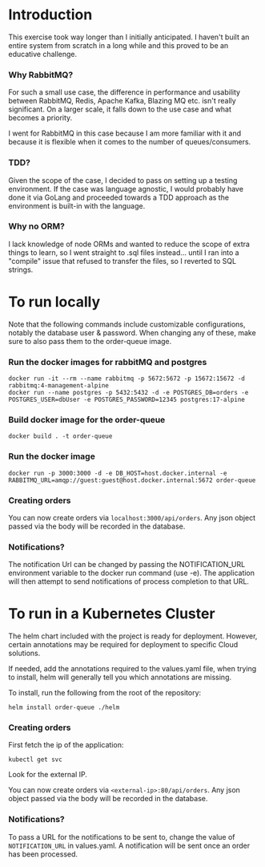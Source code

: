 # Introduction
This exercise took way longer than I initially anticipated. I haven't built an entire system from scratch in a long while and this proved to be an educative challenge.

### Why RabbitMQ?
For such a small use case, the difference in performance and usability between RabbitMQ, Redis, Apache Kafka, Blazing MQ etc. isn't really significant. On a larger scale, it falls down to the use case and what becomes a priority.

I went for RabbitMQ in this case because I am more familiar with it and because it is flexible when it comes to the number of queues/consumers.
### TDD?
Given the scope of the case, I decided to pass on setting up a testing environment. If the case was language agnostic, I would probably have done it via GoLang and proceeded towards a TDD approach as the environment is built-in with the language.

### Why no ORM?
I lack knowledge of node ORMs and wanted to reduce the scope of extra things to learn, so I went straight to .sql files instead... until I ran into a "compile" issue that refused to transfer the files, so I reverted to SQL strings.

# To run locally
Note that the following commands include customizable configurations, notably the database user & password. 
When changing any of these, make sure to also pass them to the order-queue image.

### Run the docker images for rabbitMQ and postgres
```shell
docker run -it --rm --name rabbitmq -p 5672:5672 -p 15672:15672 -d rabbitmq:4-management-alpine
docker run --name postgres -p 5432:5432 -d -e POSTGRES_DB=orders -e POSTGRES_USER=dbUser -e POSTGRES_PASSWORD=12345 postgres:17-alpine 
```

### Build docker image for the order-queue
```shell
docker build . -t order-queue
```

### Run the docker image
```shell
docker run -p 3000:3000 -d -e DB_HOST=host.docker.internal -e RABBITMQ_URL=amqp://guest:guest@host.docker.internal:5672 order-queue
```

### Creating orders
You can now create orders via `localhost:3000/api/orders`. Any json object passed via the body will be recorded in the database.

### Notifications?
The notification Url can be changed by passing the NOTIFICATION_URL environment variable to the docker run command (use -e). 
The application will then attempt to send notifications of process completion to that URL.

# To run in a Kubernetes Cluster
The helm chart included with the project is ready for deployment. However, certain annotations may be required for deployment to specific Cloud solutions.

If needed, add the annotations required to the values.yaml file, when trying to install, helm will generally tell you which annotations are missing.

To install, run the following from the root of the repository:
```shell
helm install order-queue ./helm
```

### Creating orders
First fetch the ip of the application:
```shell
kubectl get svc
```
Look for the external IP.

You can now create orders via `<external-ip>:80/api/orders`. Any json object passed via the body will be recorded in the database.

### Notifications?
To pass a URL for the notifications to be sent to, change the value of `NOTIFICATION_URL` in values.yaml. A notification will be sent once an order has been processed.
